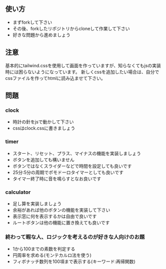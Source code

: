 ## 使い方
- まずforkして下さい
- その後、forkしたリポジトリからcloneして作業して下さい
- 好きな問題から進めましょう

## 注意
基本的にtailwind.cssを使用して画面を作っていますが、知らなくてもjsの実装時には困らないようになっています。
新しくcssを追加したい場合は、自分でcssファイルを作ってhtmlに読み込ませて下さい。

## 問題
### clock
- 時計の針をjsで動かして下さい
- cssはclock.cssに書きましょう

### timer
- スタート、リセット、プラス、マイナスの機能を実装しましょう
- ボタンを追加しても構いません
- ボタンではなくスライダーなどで時間を設定しても良いです
- 25分:5分の周期でポモドーロタイマーとしても良いです
- タイマー終了時に音を鳴らすとなお良いです

### calculator
- 足し算を実装しましょう
- 余裕があれば他のボタンの機能を実装して下さい
- 表示窓に何を表示するかは自由で良いです
- ルートボタンは他の機能に置き換えても良いです

### 終わって暇な人、ロジックを考えるのが好きな人向けのお題
- 1から100までの素数を判定する
- 円周率を求める(モンテカルロ法を使う)
- フィボナッチ数列を100項まで表示する(キーワード:再帰関数)
